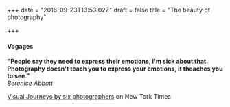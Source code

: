 +++
date = "2016-09-23T13:53:02Z"
draft = false
title = "The beauty of photography"

+++

#### Vogages

**"People say they need to express their emotions, I'm sick about that. Photography doesn't teach you to express your emotions, it theaches you to see."**  
_Berenice Abbott_  

[Visual Journeys by six photographers](http://www.nytimes.com/interactive/2016/09/25/magazine/the-voyages-issue.html#Ethiopia) on New Tork Times


